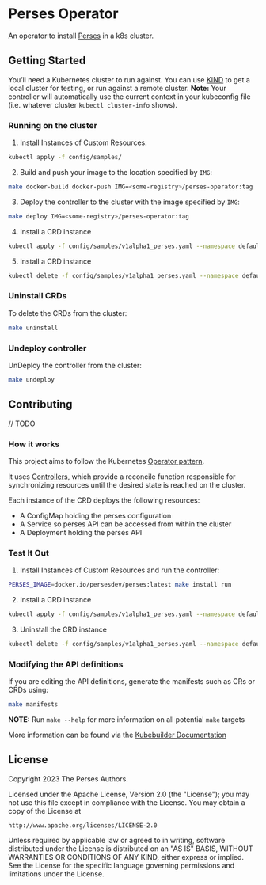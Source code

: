 # Perses Operator

An operator to install [Perses](https://github.com/perses/perses) in a k8s cluster.

## Getting Started

You’ll need a Kubernetes cluster to run against. You can use [KIND](https://sigs.k8s.io/kind) to get a local cluster for testing, or run against a remote cluster.
**Note:** Your controller will automatically use the current context in your kubeconfig file (i.e. whatever cluster `kubectl cluster-info` shows).

### Running on the cluster

1. Install Instances of Custom Resources:

```sh
kubectl apply -f config/samples/
```

2. Build and push your image to the location specified by `IMG`:

```sh
make docker-build docker-push IMG=<some-registry>/perses-operator:tag
```

3. Deploy the controller to the cluster with the image specified by `IMG`:

```sh
make deploy IMG=<some-registry>/perses-operator:tag
```

4. Install a CRD instance

```sh
kubectl apply -f config/samples/v1alpha1_perses.yaml --namespace default
```

5. Install a CRD instance

```sh
kubectl delete -f config/samples/v1alpha1_perses.yaml --namespace default
```

### Uninstall CRDs

To delete the CRDs from the cluster:

```sh
make uninstall
```

### Undeploy controller

UnDeploy the controller from the cluster:

```sh
make undeploy
```

## Contributing

// TODO

### How it works

This project aims to follow the Kubernetes [Operator pattern](https://kubernetes.io/docs/concepts/extend-kubernetes/operator/).

It uses [Controllers](https://kubernetes.io/docs/concepts/architecture/controller/),
which provide a reconcile function responsible for synchronizing resources until the desired state is reached on the cluster.

Each instance of the CRD deploys the following resources:

- A ConfigMap holding the perses configuration
- A Service so perses API can be accessed from within the cluster
- A Deployment holding the perses API

### Test It Out

1. Install Instances of Custom Resources and run the controller:

```sh
PERSES_IMAGE=docker.io/persesdev/perses:latest make install run
```

2. Install a CRD instance

```sh
kubectl apply -f config/samples/v1alpha1_perses.yaml --namespace default
```

3. Uninstall the CRD instance

```sh
kubectl delete -f config/samples/v1alpha1_perses.yaml --namespace default
```

### Modifying the API definitions

If you are editing the API definitions, generate the manifests such as CRs or CRDs using:

```sh
make manifests
```

**NOTE:** Run `make --help` for more information on all potential `make` targets

More information can be found via the [Kubebuilder Documentation](https://book.kubebuilder.io/introduction.html)

## License

Copyright 2023 The Perses Authors.

Licensed under the Apache License, Version 2.0 (the "License");
you may not use this file except in compliance with the License.
You may obtain a copy of the License at

    http://www.apache.org/licenses/LICENSE-2.0

Unless required by applicable law or agreed to in writing, software
distributed under the License is distributed on an "AS IS" BASIS,
WITHOUT WARRANTIES OR CONDITIONS OF ANY KIND, either express or implied.
See the License for the specific language governing permissions and
limitations under the License.
